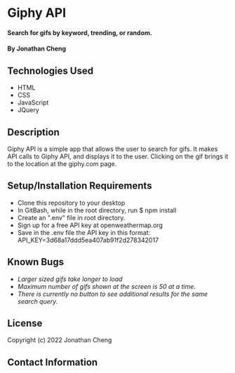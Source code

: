 # Giphy API

#### Search for gifs by keyword, trending, or random.

#### By Jonathan Cheng

## Technologies Used

- HTML
- CSS
- JavaScript
- JQuery

## Description

Giphy API is a simple app that allows the user to search for gifs. It makes API calls to Giphy API, and displays it to the user. Clicking on the gif brings it to the location at the giphy.com page.

## Setup/Installation Requirements

- Clone this repository to your desktop
- In GitBash, while in the root directory, run $ npm install
- Create an ".env" file in root directory.
- Sign up for a free API key at openweathermap.org
- Save in the .env file the API key in this format:
  API_KEY=3d68a17ddd5ea407ab91f2d278342017

## Known Bugs

- _Larger sized gifs take longer to load_
- _Maximum number of gifs shown at the screen is 50 at a time._
- _There is currently no button to see additional results for the same search query._

## License

Copyright (c) 2022 Jonathan Cheng

## Contact Information
